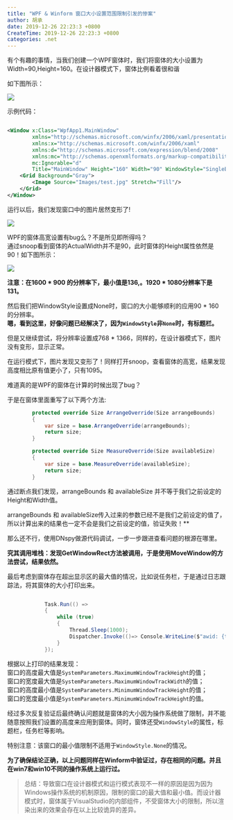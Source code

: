 ```yaml
---
title: "WPF & Winform 窗口大小设置范围限制引发的惨案"
author: 胡承
date: 2019-12-26 22:23:3 +0800
CreateTime: 2019-12-26 22:23:3 +0800
categories: .net
---
```



有个有趣的事情，当我们创建一个WPF窗体时，我们将窗体的大小设置为Width=90,Height=160。在设计器模式下，窗体比例看着很和谐
<!-- more -->
如下图所示：  

![](https://i.loli.net/2019/12/27/o4syrJSiMhYpm78.jpg)  

示例代码：

```xml

<Window x:Class="WpfApp1.MainWindow"
        xmlns="http://schemas.microsoft.com/winfx/2006/xaml/presentation"
        xmlns:x="http://schemas.microsoft.com/winfx/2006/xaml"
        xmlns:d="http://schemas.microsoft.com/expression/blend/2008"
        xmlns:mc="http://schemas.openxmlformats.org/markup-compatibility/2006"
        mc:Ignorable="d"
        Title="MainWindow" Height="160" Width="90" WindowStyle="SingleBorderWindow" ResizeMode="NoResize" >
    <Grid Background="Gray">
        <Image Source="Images/test.jpg" Stretch="Fill"/>
    </Grid>
</Window>

```

运行以后，我们发现窗口中的图片居然变形了!    

![](https://i.loli.net/2019/12/27/3mpcxr1AuOISGYq.jpg)  

WPF的窗体高宽设置有bug么？不是所见即所得吗？  
通过snoop看到窗体的ActualWidth并不是90，此时窗体的Height属性依然是90！如下图所示：  
  

![](https://i.loli.net/2019/12/27/5osULrZJ7XMcIbe.jpg)  

**注意：在1600 * 900 的分辨率下，最小值是136,。1920 * 1080分辨率下是131。**

然后我们把WindowStyle设置成None时，窗口的大小能够顺利的应用90 * 160 的分辨率。  
**嗯，看到这里，好像问题已经解决了，因为`WindowStyle`非`None`时，有标题栏。**

但是又继续尝试，将分辨率设置成768 * 1366，同样的，在设计器模式下，图片没有变形，显示正常。  

在运行模式下，图片发现又变形了！同样打开snoop，查看窗体的高宽，结果发现高度相比原有值更小了，只有1095。

难道真的是WPF的窗体在计算的时候出现了bug？  

于是在窗体里面重写了以下两个方法:

```csharp
        protected override Size ArrangeOverride(Size arrangeBounds)
        {
            var size = base.ArrangeOverride(arrangeBounds);
            return size;
        }

        protected override Size MeasureOverride(Size availableSize)
        {
            var size = base.MeasureOverride(availableSize);
            return size;
        }

```
通过断点我们发现，arrangeBounds 和 availableSize 并不等于我们之前设定的Height和Width值。

arrangeBounds 和 availableSize传入过来的参数已经不是我们之前设定的值了，所以计算出来的结果也一定不会是我们之前设定的值，验证失败！**

那么还不行，使用DNspy做源代码调试，一步一步跟进查看问题的根源在哪里。

**究其调用堆栈：发现GetWindowRect方法被调用，于是使用MoveWindow的方法尝试，结果依然。**

最后考虑到窗体存在超出显示区的最大值的情况，比如说任务栏，于是通过日志跟踪法，将其窗体的大小打印出来。

```cs

            Task.Run(() =>
            {
                while (true)
                {
                    Thread.Sleep(1000);
                    Dispatcher.Invoke(()=> Console.WriteLine($"awid: {this.ActualWidth} ah:{this.ActualHeight} maxh:{ SystemParameters.MaximumWindowTrackHeight } maxwid:{ SystemParameters.MaximumWindowTrackWidth } minh:{SystemParameters.MinimumWindowTrackHeight} minwid:{SystemParameters.MinimumWindowTrackWidth}"));
                }                
            });

```
根据以上打印的结果发现：  
窗口的高度最大值是`SystemParameters.MaximumWindowTrackHeight`的值；  
窗口的宽度最大值是`SystemParameters.MaximumWindowTrackWidth`的值；  
窗口的高度最小值是`SystemParameters.MinimumWindowTrackHeight`的值；  
窗口的宽度最小值是`SystemParameters.MinimumWindowTrackHeight`的值。

经过多次反复验证后最终确认问题就是窗体的大小因为操作系统做了限制，并不能随意按照我们设置的高度来应用到窗体。同时，窗体还受`WindowStyle`的属性，标题栏，任务栏等影响。

特别注意：该窗口的最小值限制不适用于`WindowStyle.None`的情况。

**为了确保结论正确，以上问题同样在Winform中验证过，存在相同的问题。并且在win7和win10不同的操作系统上运行过。**

> 总结：导致窗口在设计器模式和运行模式表现不一样的原因是因为因为Windows操作系统的机制原因，限制的窗口的最大值和最小值。而设计器模式时，窗体属于VisualStudio的内部组件，不受窗体大小的限制，所以渲染出来的效果会存在以上比较诡异的差异。